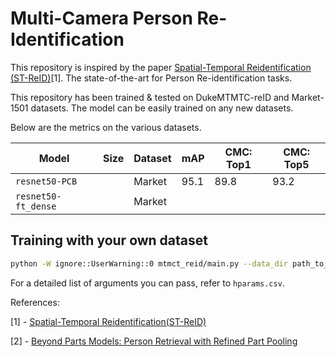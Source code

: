# Multi-Camera Person Re-Identification

This repository is inspired by the paper [Spatial-Temporal Reidentification (ST-ReID)](https://arxiv.org/pdf/1812.03282.pdf)[1]. The state-of-the-art for Person Re-identification tasks.

This repository has been trained & tested on DukeMTMTC-reID and Market-1501 datasets. The model can be easily trained on any new datasets.

Below are the metrics on the various datasets.

| Model               | Size | Dataset | mAP  | CMC: Top1 | CMC: Top5 |
| ------------------- | ---- | ------- | ---- | --------- | --------- |
| `resnet50-PCB`      |      | Market  | 95.1 | 89.8      | 93.2      |
| `resnet50-ft_dense` |      | Market  |      |           |           |

## Training with your own dataset

```sh
python -W ignore::UserWarning::0 mtmct_reid/main.py --data_dir path_to_data/ --save_distribution path_to_data/st_distribution.pkl --gpus 1 --max_epochs 60 --early_stop_callback 'Train' --precision 16
```

For a detailed list of arguments you can pass, refer to `hparams.csv`.

References:

[1] - [Spatial-Temporal Reidentification(ST-ReID)](https://arxiv.org/pdf/1812.03282.pdf)

[2] - [Beyond Parts Models: Person Retrieval with Refined Part Pooling](https://arxiv.org/pdf/1711.09349)
